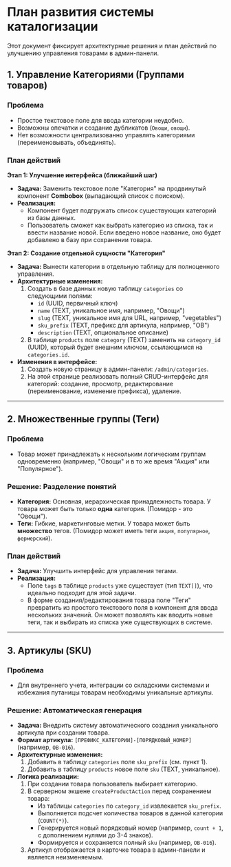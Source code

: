 # План развития системы каталогизации

Этот документ фиксирует архитектурные решения и план действий по улучшению управления товарами в админ-панели.

## 1. Управление Категориями (Группами товаров)

### Проблема
- Простое текстовое поле для ввода категории неудобно.
- Возможны опечатки и создание дубликатов (`Овощи`, `овощи`).
- Нет возможности централизованно управлять категориями (переименовывать, объединять).

### План действий

**Этап 1: Улучшение интерфейса (ближайший шаг)**
- **Задача:** Заменить текстовое поле "Категория" на продвинутый компонент **Combobox** (выпадающий список с поиском).
- **Реализация:**
    - Компонент будет подгружать список существующих категорий из базы данных.
    - Пользователь сможет как выбрать категорию из списка, так и ввести название новой. Если введено новое название, оно будет добавлено в базу при сохранении товара.

**Этап 2: Создание отдельной сущности "Категория"**
- **Задача:** Вынести категории в отдельную таблицу для полноценного управления.
- **Архитектурные изменения:**
    1.  Создать в базе данных новую таблицу `categories` со следующими полями:
        - `id` (UUID, первичный ключ)
        - `name` (TEXT, уникальное имя, например, "Овощи")
        - `slug` (TEXT, уникальное имя для URL, например, "vegetables")
        - `sku_prefix` (TEXT, префикс для артикула, например, "ОВ")
        - `description` (TEXT, опциональное описание)
    2.  В таблице `products` поле `category` (TEXT) заменить на `category_id` (UUID), который будет внешним ключом, ссылающимся на `categories.id`.
- **Изменения в интерфейсе:**
    1.  Создать новую страницу в админ-панели: `/admin/categories`.
    2.  На этой странице реализовать полный CRUD-интерфейс для категорий: создание, просмотр, редактирование (переименование, изменение префикса), удаление.

---

## 2. Множественные группы (Теги)

### Проблема
- Товар может принадлежать к нескольким логическим группам одновременно (например, "Овощи" и в то же время "Акция" или "Популярное").

### Решение: Разделение понятий

- **Категория:** Основная, иерархическая принадлежность товара. У товара может быть только **одна** категория. (Помидор - это "Овощи").
- **Теги:** Гибкие, маркетинговые метки. У товара может быть **множество** тегов. (Помидор может иметь теги `акция`, `популярное`, `фермерский`).

### План действий
- **Задача:** Улучшить интерфейс для управления тегами.
- **Реализация:**
    - Поле `tags` в таблице `products` уже существует (тип `TEXT[]`), что идеально подходит для этой задачи.
    - В форме создания/редактирования товара поле "Теги" превратить из простого текстового поля в компонент для ввода нескольких значений. Он может позволять как вводить новые теги, так и выбирать из списка уже существующих в системе.

---

## 3. Артикулы (SKU)

### Проблема
- Для внутреннего учета, интеграции со складскими системами и избежания путаницы товарам необходимы уникальные артикулы.

### Решение: Автоматическая генерация

- **Задача:** Внедрить систему автоматического создания уникального артикула при создании товара.
- **Формат артикула:** `[ПРЕФИКС_КАТЕГОРИИ]-[ПОРЯДКОВЫЙ_НОМЕР]` (например, `ОВ-016`).
- **Архитектурные изменения:**
    1.  Добавить в таблицу `categories` поле `sku_prefix` (см. пункт 1).
    2.  Добавить в таблицу `products` новое поле `sku` (TEXT, уникальное).
- **Логика реализации:**
    1.  При создании товара пользователь выбирает категорию.
    2.  В серверном экшене `createProductAction` перед сохранением товара:
        - Из таблицы `categories` по `category_id` извлекается `sku_prefix`.
        - Выполняется подсчет количества товаров в данной категории (`COUNT(*)`).
        - Генерируется новый порядковый номер (например, `count + 1`, с дополнением нулями до 3-4 знаков).
        - Формируется и сохраняется полный `sku` (например, `ОВ-016`).
    3.  Артикул отображается в карточке товара в админ-панели и является неизменяемым.
